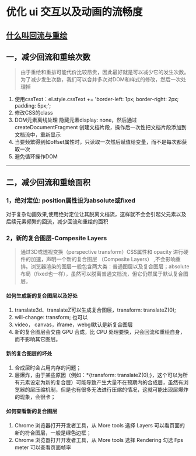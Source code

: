 

# 优化 ui 交互以及动画的流畅度
## [什么叫回流与重绘](https://www.tomz.club/blog/md/Browser/Html/2020-11/190401.md)

## 一，减少回流和重绘次数
> 由于重绘和重排可能代价比较昂贵，因此最好就是可以减少它的发生次数。为了减少发生次数，我们可以合并多次对DOM和样式的修改，然后一次处理掉

1. 使用cssText：el.style.cssText += 'border-left: 1px; border-right: 2px; padding: 5px;';
2. 修改CSS的class
3. DOM元素离线处理 隐藏元素display: none，然后通过 createDocumentFragment 创建文档片段，操作后一次性把文档片段添加到文档流中，重新显示
4. 当要频繁得到如offset属性时，只读取一次然后赋值给变量，而不是每次都获取一次
5. 避免循环操作DOM

------

## 二，减少回流和重绘面积
### 1，绝对定位: position属性设为absolute或fixed
对于复杂动画效果,使用绝对定位让其脱离文档流，这样就不会会引起父元素以及后续元素频繁的回流，减少回流和重绘的面积

### 2，新的复合图层-Compesite Layers
> 通过3D或透视变换（perspective transform）CSS属性和 opacity 进行硬件的加速，声明一个新的复合图层 （Compesite Layers） ,不会影响重排。浏览器渲染的图层一般包含两大类：普通图层以及复合图层；absolute布局（fixed也一样），虽然可以脱离普通文档流，但它仍然属于默认复合图层。

#### 如何生成新的复合图层以及好处
1. translate3d、translateZ可以生成复合图层，transform: translateZ(0);
2. will-change: transform; 也可以
3. video， canvas，iframe，webgl默认是新复合图层
4. 新的复合图层会交由 GPU 合成，比 CPU 处理要快，只会回流和重绘自身，而不影响其它图层。

#### 新的复合图层的坏处
1. 合成层时会占用内存的问题；
2. 层爆炸，由于某些原因（例如：*{transform: translateZ(0);}，这个可以为所有元素设定为新的复合层）可能导致产生大量不在预期内的合成层，虽然有浏览器的层压缩机制，但是也有很多无法进行压缩的情况，这就可能出现层爆炸的现象，会很卡；

#### 如何查看新的复合图层
1. Chrome 浏览器打开开发者工具，从 More tools 选择 Layers 可以看页面的新的符合图层，一般是绿色边框；
2. Chrome 浏览器打开开发者工具，从 More tools 选择 Rendering 勾选 Fps meter 可以查看页面帧率
